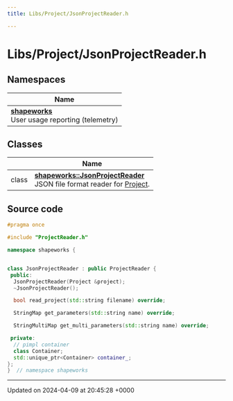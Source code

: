 ```yaml
---
title: Libs/Project/JsonProjectReader.h

---
```


# Libs/Project/JsonProjectReader.h



## Namespaces

| Name           |
| -------------- |
| **[shapeworks](../Namespaces/namespaceshapeworks.md)** <br>User usage reporting (telemetry)  |

## Classes

|                | Name           |
| -------------- | -------------- |
| class | **[shapeworks::JsonProjectReader](../Classes/classshapeworks_1_1JsonProjectReader.md)** <br>JSON file format reader for [Project]().  |




## Source code

```cpp
#pragma once

#include "ProjectReader.h"

namespace shapeworks {


class JsonProjectReader : public ProjectReader {
 public:
  JsonProjectReader(Project &project);
  ~JsonProjectReader();

  bool read_project(std::string filename) override;

  StringMap get_parameters(std::string name) override;

  StringMultiMap get_multi_parameters(std::string name) override;

 private:
  // pimpl container
  class Container;
  std::unique_ptr<Container> container_;
};
}  // namespace shapeworks
```


-------------------------------

Updated on 2024-04-09 at 20:45:28 +0000
